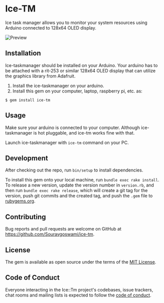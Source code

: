 # Ice-TM
Ice task manager allows you to monitor your system resources using Arduino connected to 128x64 OLED display.

![Preview](https://github.com/Souravgoswami/ice-tm/blob/master/previews/preview.gif)

## Installation
Ice-taskmanager should be installed on your Arduino.
Your arduino has to be attached with a rit-253 or similar 128x64 OLED display that can utilize the graphics library from Adafruit.

1. Install the ice-taskmanager on your arduino.
2.  Install this gem on your computer, laptop, raspberry pi, etc. as:

```
$ gem install ice-tm
```

## Usage
Make sure your arduino is connected to your computer.
Although ice-taskmanager is hot pluggable, and ice-tm works fine with that.

Launch ice-taskmanager with `ice-tm` command on your PC.

## Development
After checking out the repo, run `bin/setup` to install dependencies.

To install this gem onto your local machine, run `bundle exec rake install`. To release a new version, update the version number in `version.rb`, and then run `bundle exec rake release`, which will create a git tag for the version, push git commits and the created tag, and push the `.gem` file to [rubygems.org](https://rubygems.org).

## Contributing
Bug reports and pull requests are welcome on GitHub at https://github.com/Souravgoswami/ice-tm.

## License
The gem is available as open source under the terms of the [MIT License](https://opensource.org/licenses/MIT).

## Code of Conduct

Everyone interacting in the Ice::Tm project's codebases, issue trackers, chat rooms and mailing lists is expected to follow the [code of conduct](https://github.com/[USERNAME]/ice-tm/blob/master/CODE_OF_CONDUCT.md).
